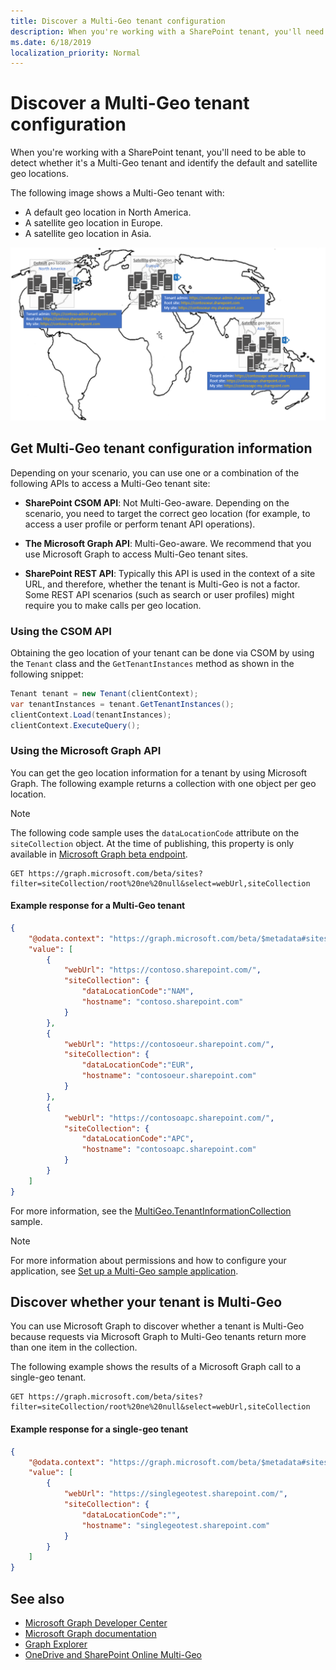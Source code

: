 ```yaml
---
title: Discover a Multi-Geo tenant configuration
description: When you're working with a SharePoint tenant, you'll need to be able to detect whether it's a Multi-Geo tenant and identify the default and satellite geo locations. 
ms.date: 6/18/2019
localization_priority: Normal
---
```


# Discover a Multi-Geo tenant configuration

When you're working with a SharePoint tenant, you'll need to be able to detect whether it's a Multi-Geo tenant and identify the default and satellite geo locations. 

The following image shows a Multi-Geo tenant with:

- A default geo location in North America.
- A satellite geo location in Europe.
- A satellite geo location in Asia.

![A world map showing a default geo location in North America, and satellite geo locations in Europe and Asia, with language-specific tenant admin, root, and my site URLs](media/multigeo/multigeodiscovery_intro.png)

## Get Multi-Geo tenant configuration information

Depending on your scenario, you can use one or a combination of the following APIs to access a Multi-Geo tenant site:

- **SharePoint CSOM API**: Not Multi-Geo-aware. Depending on the scenario, you need to target the correct geo location (for example, to access a user profile or perform tenant API operations). 

- **The Microsoft Graph API**: Multi-Geo-aware. We recommend that you use Microsoft Graph to access Multi-Geo tenant sites. 

- **SharePoint REST API**: Typically this API is used in the context of a site URL, and therefore, whether the tenant is Multi-Geo is not a factor. Some REST API scenarios (such as search or user profiles) might require you to make calls per geo location. 


### Using the CSOM API

Obtaining the geo location of your tenant can be done via CSOM by using the `Tenant` class and the `GetTenantInstances` method as shown in the following snippet:

```csharp
Tenant tenant = new Tenant(clientContext);
var tenantInstances = tenant.GetTenantInstances();
clientContext.Load(tenantInstances);
clientContext.ExecuteQuery();
```

### Using the Microsoft Graph API

You can get the geo location information for a tenant by using Microsoft Graph. The following example returns a collection with one object per geo location.

> [!NOTE]
> The following code sample uses the `dataLocationCode` attribute on the `siteCollection` object. At the time of publishing, this property is only available in [Microsoft Graph beta endpoint](https://docs.microsoft.com/en-us/graph/api/resources/sitecollection?view=graph-rest-beta).


```
GET https://graph.microsoft.com/beta/sites?filter=siteCollection/root%20ne%20null&select=webUrl,siteCollection
```

#### Example response for a Multi-Geo tenant

```json
{
    "@odata.context": "https://graph.microsoft.com/beta/$metadata#sites",
    "value": [
        {
            "webUrl": "https://contoso.sharepoint.com/",
            "siteCollection": {
                "dataLocationCode":"NAM",
                "hostname": "contoso.sharepoint.com"
            }
        },
        {
            "webUrl": "https://contosoeur.sharepoint.com/",
            "siteCollection": {
                "dataLocationCode":"EUR",
                "hostname": "contosoeur.sharepoint.com"
            }
        },
        {
            "webUrl": "https://contosoapc.sharepoint.com/",
            "siteCollection": {
                "dataLocationCode":"APC",
                "hostname": "contosoapc.sharepoint.com"
            }
        }
    ]
}
```

For more information, see the [MultiGeo.TenantInformationCollection](https://github.com/SharePoint/PnP/tree/dev/Samples/MultiGeo.TenantInformationCollection) sample.

> [!NOTE] 
> For more information about permissions and how to configure your application, see [Set up a Multi-Geo sample application](multigeo-sampleapplicationsetup.md).

## Discover whether your tenant is Multi-Geo 

You can use Microsoft Graph to discover whether a tenant is Multi-Geo because requests via Microsoft Graph to Multi-Geo tenants return more than one item in the collection. 

The following example shows the results of a Microsoft Graph call to a single-geo tenant.

<!-- Not sure where the output for a Multi-Geo tenant is. Provide a link? -->

```
GET https://graph.microsoft.com/beta/sites?filter=siteCollection/root%20ne%20null&select=webUrl,siteCollection
```

#### Example response for a single-geo tenant

```json
{
    "@odata.context": "https://graph.microsoft.com/beta/$metadata#sites",
    "value": [
        {
            "webUrl": "https://singlegeotest.sharepoint.com/",
            "siteCollection": {
                "dataLocationCode":"",
                "hostname": "singlegeotest.sharepoint.com"
            }
        }
    ]
}
```

## See also

- [Microsoft Graph Developer Center](https://developer.microsoft.com/en-us/graph)
- [Microsoft Graph documentation](https://developer.microsoft.com/en-us/graph/docs/concepts/overview)
- [Graph Explorer](https://developer.microsoft.com/en-us/graph/graph-explorer)
- [OneDrive and SharePoint Online Multi-Geo](multigeo-introduction.md)
